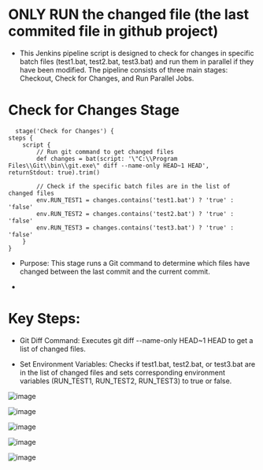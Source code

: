
# ONLY RUN the changed file (the last commited file in github project)


- This Jenkins pipeline script is designed to check for changes in specific batch files (test1.bat, test2.bat, test3.bat) and run them in parallel if they have been modified. The pipeline consists of three main stages: Checkout, Check for Changes, and Run Parallel Jobs.



# Check for Changes Stage

      stage('Check for Changes') {
    steps {
        script {
            // Run git command to get changed files
            def changes = bat(script: '\"C:\\Program Files\\Git\\bin\\git.exe\" diff --name-only HEAD~1 HEAD', returnStdout: true).trim()
            
            // Check if the specific batch files are in the list of changed files
            env.RUN_TEST1 = changes.contains('test1.bat') ? 'true' : 'false'
            env.RUN_TEST2 = changes.contains('test2.bat') ? 'true' : 'false'
            env.RUN_TEST3 = changes.contains('test3.bat') ? 'true' : 'false'
        }
    }

  - Purpose: This stage runs a Git command to determine which files have changed between the last commit and the current commit.

  - 
# Key Steps:
- Git Diff Command: Executes git diff --name-only HEAD~1 HEAD to get a list of changed files.


- Set Environment Variables: Checks if test1.bat, test2.bat, or test3.bat are in the list of changed files and sets corresponding environment variables (RUN_TEST1, RUN_TEST2, RUN_TEST3) to true or false.

![image](https://github.com/user-attachments/assets/86caf548-ccf2-40b0-b745-51bfed2dff2e)




![image](https://github.com/user-attachments/assets/ef62c8f2-8f4f-414f-b0d8-88bb77016960)




![image](https://github.com/user-attachments/assets/b6e3fc9b-d190-4698-bf58-bc42b16639ed)




![image](https://github.com/user-attachments/assets/6610a4b9-4f2a-46f2-ab04-c9e9c7ecd3db)



![image](https://github.com/user-attachments/assets/9ff5e3c4-6ba4-43f2-a690-57e0e9e21bf5)




